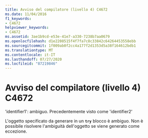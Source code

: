 ```yaml
---
title: Avviso del compilatore (livello 4) C4672
ms.date: 11/04/2016
f1_keywords:
- C4672
helpviewer_keywords:
- C4672
ms.assetid: 3ae1b9cd-e53e-41e7-a330-7238b7aa0679
ms.openlocfilehash: d1e2208515f4f7fa7c8c33842c64264453558ebb
ms.sourcegitcommit: 1f009ab0f2cc4a177f2d1353d5a38f164612bdb1
ms.translationtype: MT
ms.contentlocale: it-IT
ms.lasthandoff: 07/27/2020
ms.locfileid: "87219846"
---
```

# <a name="compiler-warning-level-4-c4672"></a>Avviso del compilatore (livello 4) C4672

'identifier1': ambiguo. Precedentemente visto come 'identifier2'

L'oggetto specificato da generare in un **`try`** blocco è ambiguo. Non è possibile risolvere l'ambiguità dell'oggetto se viene generato come eccezione.
